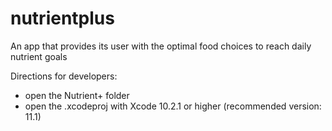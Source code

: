 # nutrientplus
An app that provides its user with the optimal food choices to reach daily nutrient goals

Directions for developers:
- open the Nutrient+ folder
- open the .xcodeproj with Xcode 10.2.1 or higher (recommended version: 11.1)
